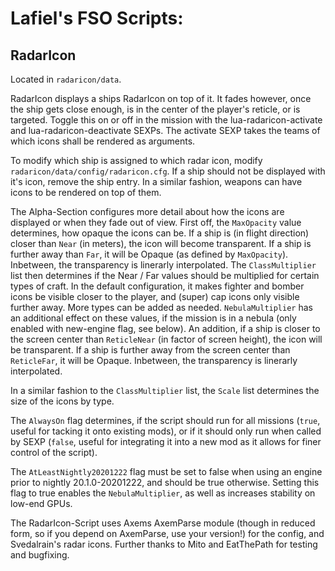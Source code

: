 # Lafiel's FSO Scripts:
## RadarIcon
Located in ``radaricon/data``.

RadarIcon displays a ships RadarIcon on top of it. It fades however, once the ship gets close enough, is in the center of the player's reticle, or is targeted.
Toggle this on or off in the mission with the lua-radaricon-activate and lua-radaricon-deactivate SEXPs. The activate SEXP takes the teams of which icons shall be rendered as arguments.

To modify which ship is assigned to which radar icon, modify ``radaricon/data/config/radaricon.cfg``. If a ship should not be displayed with it's icon, remove the ship entry.
In a similar fashion, weapons can have icons to be rendered on top of them.

The Alpha-Section configures more detail about how the icons are displayed or when they fade out of view.
First off, the ``MaxOpacity`` value determines, how opaque the icons can be.
If a ship is (in flight direction) closer than ``Near`` (in meters), the icon will become transparent. If a ship is further away than ``Far``, it will be Opaque (as defined by ``MaxOpacity``). Inbetween, the transparency is linerarly interpolated.
The ``ClassMultiplier`` list then determines if the Near / Far values should be multiplied for certain types of craft. In the default configuration, it makes fighter and bomber icons be visible closer to the player, and (super) cap icons only visible further away. More types can be added as needed.
``NebulaMultiplier`` has an additional effect on these values, if the mission is in a nebula (only enabled with new-engine flag, see below).
An addition, if a ship is closer to the screen center than ``ReticleNear`` (in factor of screen height), the icon will be transparent. If a ship is further away from the screen center than ``ReticleFar``, it will be Opaque. Inbetween, the transparency is linerarly interpolated.

In a similar fashion to the ``ClassMultiplier`` list, the ``Scale`` list determines the size of the icons by type.

The ``AlwaysOn`` flag determines, if the script should run for all missions (``true``, useful for tacking it onto existing mods), or if it should only run when called by SEXP (``false``, useful for integrating it into a new mod as it allows for finer control of the script).

The ``AtLeastNightly20201222`` flag must be set to false when using an engine prior to nightly 20.1.0-20201222, and should be true otherwise. Setting this flag to true enables the ``NebulaMultiplier``, as well as increases stability on low-end GPUs.

The RadarIcon-Script uses Axems AxemParse module (though in reduced form, so if you depend on AxemParse, use your version!) for the config, and Svedalrain's radar icons. Further thanks to Mito and EatThePath for testing and bugfixing.